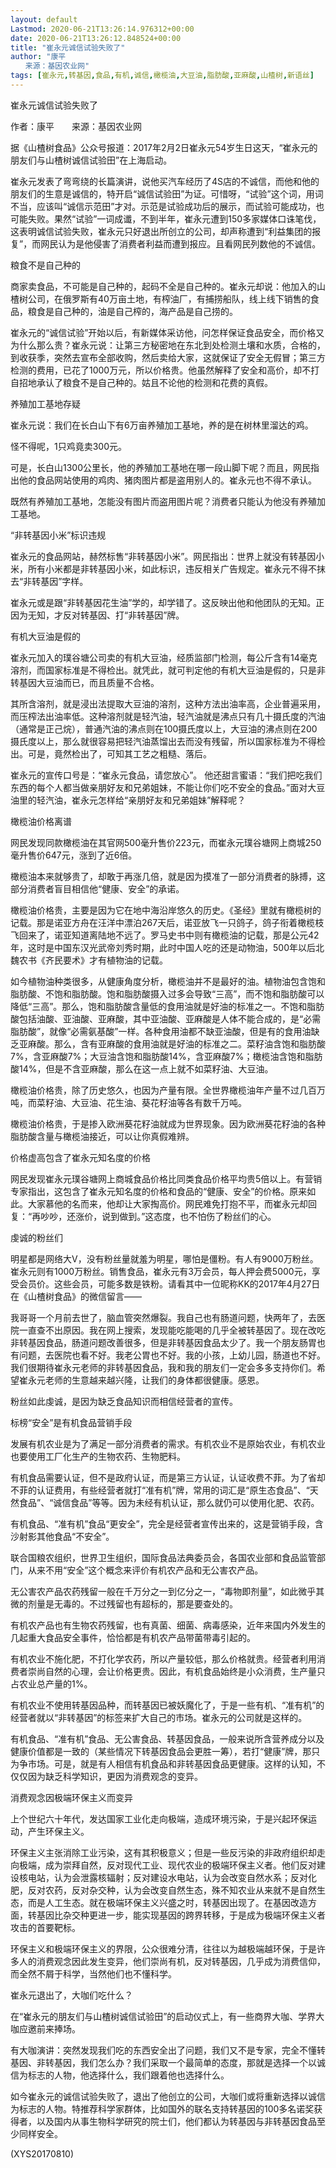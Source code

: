 ```yaml
---
layout: default
Lastmod: 2020-06-21T13:26:14.976312+00:00
date: 2020-06-21T13:26:12.848524+00:00
title: "崔永元诚信试验失败了"
author: "康平
　　来源：基因农业网"
tags: [崔永元,转基因,食品,有机,诚信,橄榄油,大豆油,脂肪酸,亚麻酸,山楂树,新语丝]
---
```


崔永元诚信试验失败了

作者：康平　　来源：基因农业网

据《山楂树食品》公众号报道：2017年2月2日崔永元54岁生日这天，“崔永元的朋友们与山楂树诚信试验田”在上海启动。

崔永元发表了弯弯绕的长篇演讲，说他买汽车经历了4S店的不诚信，而他和他的朋友们的生意是诚信的，特开启“诚信试验田”为证。可惜呀，“试验”这个词，用词不当，应该叫“诚信示范田”才对。示范是试验成功后的展示，而试验可能成功，也可能失败。果然“试验”一词成谶，不到半年，崔永元遭到150多家媒体口诛笔伐，这表明诚信试验失败，崔永元只好退出所创立的公司，却声称遭到“利益集团的报复”，而网民认为是他侵害了消费者利益而遭到报应。且看网民列数他的不诚信。

粮食不是自己种的

商家卖食品，不可能是自己种的，起码不全是自己种的。崔永元却说：他加入的山楂树公司，在俄罗斯有40万亩土地，有榨油厂，有捕捞船队，线上线下销售的食品，粮食是自己种的，油是自己榨的，海产品是自己捞的。

崔永元的“诚信试验”开始以后，有新媒体采访他，问怎样保证食品安全，而价格又为什么那么贵？崔永元说：让第三方秘密地在东北到处检测土壤和水质，合格的，到收获季，突然去宣布全部收购，然后卖给大家，这就保证了安全无假冒；第三方检测的费用，已花了1000万元，所以价格贵。他虽然解释了安全和高价，却不打自招地承认了粮食不是自己种的。姑且不论他的检测和花费的真假。

养殖加工基地存疑

崔永元说：我们在长白山下有6万亩养殖加工基地，养的是在树林里溜达的鸡。

怪不得呢，1只鸡竟卖300元。

可是，长白山1300公里长，他的养殖加工基地在哪一段山脚下呢？而且，网民指出他的食品网站使用的鸡肉、猪肉图片都是盗用别人的。崔永元也不得不承认。

既然有养殖加工基地，怎能没有图片而盗用图片呢？消费者只能认为他没有养殖加工基地。

“非转基因小米”标识违规

崔永元的食品网站，赫然标售“非转基因小米”。网民指出：世界上就没有转基因小米，所有小米都是非转基因小米，如此标识，违反相关广告规定。崔永元不得不抹去“非转基因”字样。

崔永元或是跟“非转基因花生油”学的，却学错了。这反映出他和他团队的无知。正因为无知，才反对转基因、打“非转基因”牌。

有机大豆油是假的

崔永元加入的璞谷塘公司卖的有机大豆油，经质监部门检测，每公斤含有14毫克溶剂，而国家标准是不得检出。就凭此，就可判定他的有机大豆油是假的，只是非转基因大豆油而已，而且质量不合格。

其所含溶剂，就是浸出法提取大豆油的溶剂，这种方法出油率高，企业普遍采用，而压榨法出油率低。这种溶剂就是轻汽油，轻汽油就是沸点只有几十摄氏度的汽油（通常是正己烷），普通汽油的沸点则在100摄氏度以上，大豆油的沸点则在200摄氏度以上，那么就很容易把轻汽油蒸馏出去而没有残留，所以国家标准为不得检出。可是，竟然检出了，可知其工艺之粗糙、落后。

崔永元的宣传口号是：“崔永元食品，请您放心”。 他还甜言蜜语：“我们把吃我们东西的每个人都当做亲朋好友和兄弟姐妹，不能让你们吃不安全的食品。”面对大豆油里的轻汽油，崔永元怎样给“亲朋好友和兄弟姐妹”解释呢？

橄榄油价格离谱

网民发现同款橄榄油在其官网500毫升售价223元，而崔永元璞谷塘网上商城250毫升售价647元，涨到了近6倍。

橄榄油本来就够贵了，却敢于再涨几倍，就是因为摸准了一部分消费者的脉搏，这部分消费者盲目相信他“健康、安全”的承诺。

橄榄油价格贵，主要是因为它在地中海沿岸悠久的历史。《圣经》里就有橄榄树的记载。那是诺亚方舟在汪洋中漂泊267天后，诺亚放飞一只鸽子，鸽子衔着橄榄枝飞回来了，诺亚知道离陆地不远了。罗马史书中则有橄榄油的记载，那是公元42年，这时是中国东汉光武帝刘秀时期，此时中国人吃的还是动物油，500年以后北魏农书《齐民要术》才有植物油的记载。

如今植物油种类很多，从健康角度分析，橄榄油并不是最好的油。植物油包含饱和脂肪酸、不饱和脂肪酸。饱和脂肪酸摄入过多会导致“三高”，而不饱和脂肪酸可以降低“三高”。那么，饱和脂肪酸含量低的食用油就是好油的标准之一。不饱和脂肪酸包括油酸、亚油酸、亚麻酸，其中亚油酸、亚麻酸是人体不能合成的，是“必需脂肪酸”，就像“必需氨基酸”一样。各种食用油都不缺亚油酸，但是有的食用油缺乏亚麻酸。那么，含有亚麻酸的食用油就是好油的标准之二。菜籽油含饱和脂肪酸7%，含亚麻酸7%；大豆油含饱和脂肪酸14%，含亚麻酸7%；橄榄油含饱和脂肪酸14%，但是不含亚麻酸，那么在这一点上就不如菜籽油、大豆油。

橄榄油价格贵，除了历史悠久，也因为产量有限。全世界橄榄油年产量不过几百万吨，而菜籽油、大豆油、花生油、葵花籽油等各有数千万吨。

橄榄油价格贵，于是掺入欧洲葵花籽油就成为世界现象。因为欧洲葵花籽油的各种脂肪酸含量与橄榄油接近，可以让你真假难辨。

价格虚高包含了崔永元知名度的价格

网民发现崔永元璞谷塘网上商城食品价格比同类食品价格平均贵5倍以上。有营销专家指出，这包含了崔永元知名度的价格和食品的“健康、安全”的价格。原来如此。大家慕他的名而来，他却让大家掏高价。网民难免打抱不平，而崔永元却回复：“再吵吵，还涨价，说到做到。”这态度，也不怕伤了粉丝们的心。

虔诚的粉丝们

明星都是网络大V，没有粉丝量就羞为明星，哪怕是僵粉。有人有9000万粉丝。崔永元则有1000万粉丝。销售食品，崔永元有3万会员，每人押会费5000元，享受会员价。这些会员，可能多数是铁粉。请看其中一位昵称KK的2017年4月27日在《山楂树食品》的微信留言——

我哥哥一个月前去世了，脑血管突然爆裂。我自己也有肠道问题，快两年了，去医院一直查不出原因。我在网上搜索，发现能吃能喝的几乎全被转基因了。现在改吃非转基因食品，肠道问题改善很多，但是非转基因食品太少了。我一个朋友肠胃也有问题，去医院也看不好。我老公胃也不好。我的小孩，上幼儿园，肠道也不好。我们很期待崔永元老师的非转基因食品，我和我的朋友们一定会多多支持你们。希望崔永元老师的生意越来越兴隆，让我们的身体都很健康。感恩。

粉丝如此虔诚，是因为缺乏食品知识而相信经营者的宣传。

标榜“安全”是有机食品营销手段

发展有机农业是为了满足一部分消费者的需求。有机农业不是原始农业，有机农业也要使用工厂化生产的生物农药、生物肥料。

有机食品需要认证，但不是政府认证，而是第三方认证，认证收费不菲。为了省却不菲的认证费用，有些经营者就打“准有机”牌，常用的词汇是“原生态食品”、“天然食品”、“诚信食品”等等。因为未经有机认证，那么就仍可以使用化肥、农药。

有机食品、“准有机”食品“更安全”，完全是经营者宣传出来的，这是营销手段，含沙射影其他食品“不安全”。

联合国粮农组织，世界卫生组织，国际食品法典委员会，各国农业部和食品监管部门，从来不用“安全”这个概念来评价有机农产品和无公害农产品。

无公害农产品农药残留一般在千万分之一到亿分之一，“毒物即剂量”，如此微乎其微的剂量是无毒的。不过残留也有超标的，那是要查处的。

有机农产品也有生物农药残留，也有真菌、细菌、病毒感染，近年来国内外发生的几起重大食品安全事件，恰恰都是有机农产品带菌带毒引起的。

有机农业不施化肥，不打化学农药，所以产量较低，那么价格就贵。经营者利用消费者崇尚自然的心理，会让价格更贵。因此，有机食品始终是小众消费，生产量只占农业总产量的1%。

有机农业不使用转基因品种，而转基因已被妖魔化了，于是一些有机、“准有机”的经营者就以“非转基因”的标签来扩大自己的市场。崔永元的公司就是这样的。

有机食品、“准有机”食品、无公害食品、转基因食品，一般来说所含营养成分以及健康价值都是一致的（某些情况下转基因食品会更胜一筹），若打“健康”牌，那只为争市场。可是，就是有人相信有机食品和非转基因食品更健康。这样的认知，不仅仅因为缺乏科学知识，更因为消费观念的变异。

消费观念因极端环保主义而变异

上个世纪六十年代，发达国家工业化走向极端，造成环境污染，于是兴起环保运动，产生环保主义。

环保主义主张消除工业污染，这有其积极意义；但是一些反污染的非政府组织却走向极端，成为崇拜自然，反对现代工业、现代农业的极端环保主义者。他们反对建设核电站，认为会泄露核辐射；反对建设水电站，认为会改变自然水系；反对化肥，反对农药，反对杂交种，认为会改变自然生态，殊不知农业从来就不是自然生态，而是人工生态。就在极端环保主义兴盛之时，转基因出现了。在基因改造方面，转基因比杂交种更进一步，能实现基因的跨界转移，于是成为极端环保主义者攻击的首要靶标。

环保主义和极端环保主义的界限，公众很难分清，往往以为越极端越环保，于是许多人的消费观念因此发生变异，他们崇尚有机，反对转基因，几乎成为消费信仰，而全然不屑于科学，当然他们也不懂科学。

崔永元退出了，大咖们吃什么？

在“崔永元的朋友们与山楂树诚信试验田”的启动仪式上，有一些商界大咖、学界大咖应邀前来捧场。

有大咖演讲：突然发现我们吃的东西安全出了问题，我们又不是专家，完全不懂转基因、非转基因，我们怎么办？我们采取一个最简单的态度，那就是选择一个以诚信为标志的人物，他选择什么，我们跟着他也选择什么。

如今崔永元的诚信试验失败了，退出了他创立的公司，大咖们或将重新选择以诚信为标志的人物。特推荐科学家群体，比如国外的联名支持转基因的100多名诺奖获得者，以及国内从事生物科学研究的院士们，他们都认为转基因与非转基因食品至少同样安全。

(XYS20170810)

